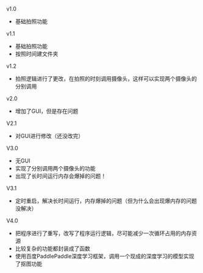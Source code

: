 v1.0 
- 基础拍照功能

v1.1
- 基础拍照功能
- 按照时间建文件夹

v1.2
- 拍照逻辑进行了更改，在拍照的时刻调用摄像头，这样可以实现两个摄像头的分别调用

v2.0
- 增加了GUI，但是存在问题

V2.1
- 对GUI进行修改（还没改完）

V3.0
- 无GUI
- 实现了分别调用两个摄像头的功能
- 出现了长时间运行内存会爆掉的问题！

V3.1
- 定时重启，解决长时间运行，内存爆掉的问题（但为什么会出现爆内存的问题没解决）

V4.0
- 把程序进行了重写，改写了程序运行逻辑，尽可能减少一次循环占用的内存资源
- 比较复杂的功能都封装成了函数
- 使用百度PaddlePaddle深度学习框架，调用一个现成的深度学习的模型实现了抠图功能
